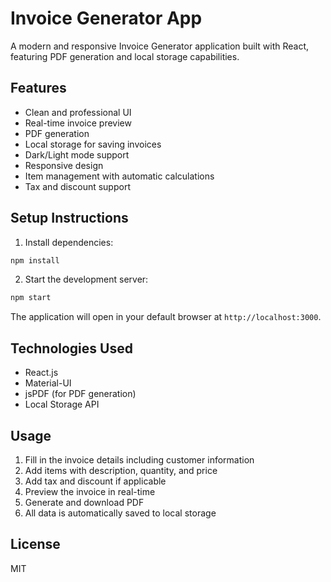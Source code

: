 # Invoice Generator App

A modern and responsive Invoice Generator application built with React, featuring PDF generation and local storage capabilities.

## Features

- Clean and professional UI
- Real-time invoice preview
- PDF generation
- Local storage for saving invoices
- Dark/Light mode support
- Responsive design
- Item management with automatic calculations
- Tax and discount support

## Setup Instructions

1. Install dependencies:
```bash
npm install
```

2. Start the development server:
```bash
npm start
```

The application will open in your default browser at `http://localhost:3000`.

## Technologies Used

- React.js
- Material-UI
- jsPDF (for PDF generation)
- Local Storage API

## Usage

1. Fill in the invoice details including customer information
2. Add items with description, quantity, and price
3. Add tax and discount if applicable
4. Preview the invoice in real-time
5. Generate and download PDF
6. All data is automatically saved to local storage

## License

MIT
